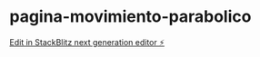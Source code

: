 # pagina-movimiento-parabolico

[Edit in StackBlitz next generation editor ⚡️](https://stackblitz.com/~/github.com/Miguel0428/pagina-movimiento-parabolico)
